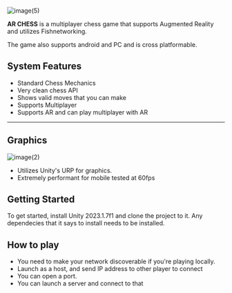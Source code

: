 ![image(5)](https://github.com/theRealUnd3rdog/AR-Chess/assets/79404980/992c8c56-d30f-40b7-9dd8-0c81b0d2e2fd)

**AR CHESS** is a multiplayer chess game that supports Augmented Reality and utilizes Fishnetworking.

The game also supports android and PC and is cross platformable.

## System Features

- Standard Chess Mechanics
- Very clean chess API
- Shows valid moves that you can make
- Supports Multiplayer
- Supports AR and can play multiplayer with AR
---

## Graphics

![image(2)](https://github.com/theRealUnd3rdog/AR-Chess/assets/79404980/101c8eb7-6297-4724-9e32-57f3428c8b18)

- Utilizes Unity's URP for graphics.
- Extremely performant for mobile tested at 60fps

## Getting Started

To get started, install Unity 2023.1.7f1 and clone the project to it.
Any dependecies that it says to install needs to be installed.

## How to play

- You need to make your network discoverable if you're playing locally.
- Launch as a host, and send IP address to other player to connect
- You can open a port.
- You can launch a server and connect to that
